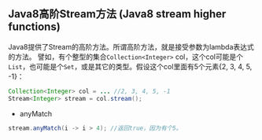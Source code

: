## Java8高阶Stream方法 (Java8 stream higher functions)

Java8提供了Stream的高阶方法。所谓高阶方法，就是接受参数为lambda表达式的方法。
譬如，有个整型的集合`Collection<Integer>` col，这个col可能是个`List`，也可能是个`Set`，或是其它的类型。假设这个col里面有5个元素{2, 3, 4, 5, -1}：
```java
Collection<Integer> col = ... //2, 3, 4, 5, -1
Stream<Integer> stream = col.stream();
```

- anyMatch
```java
stream.anyMatch(i -> i > 4); //返回true，因为有个5。
```
